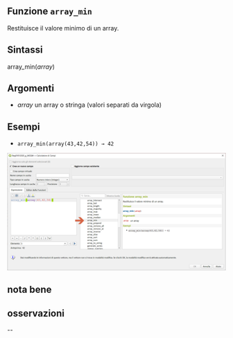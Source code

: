 ## Funzione `array_min`

Restituisce il valore minimo di un array.

## Sintassi

array_min(_array_) 

## Argomenti

* _array_ un array o stringa (valori separati da virgola)

## Esempi

* `array_min(array(43,42,54)) → 42`

![](/img/arrays/array_min/array_min1.png)

## nota bene

## osservazioni

--